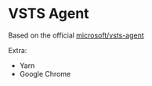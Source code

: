 # VSTS Agent

Based on the official [microsoft/vsts-agent](https://github.com/microsoft/vsts-agent-docker/blob/master/ubuntu/16.04/docker/17.12.0-ce/standard/Dockerfile)

Extra:

* Yarn
* Google Chrome
